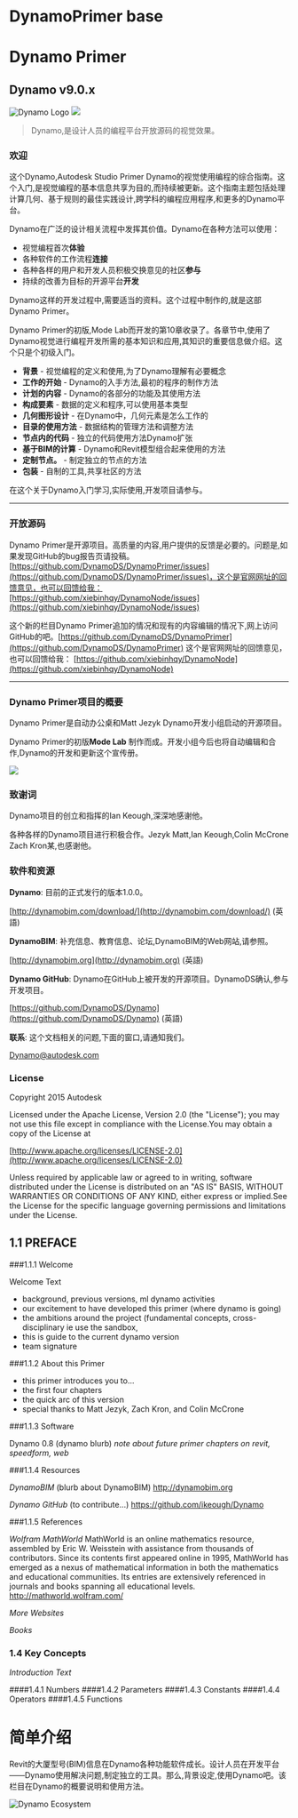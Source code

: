# DynamoPrimer base



# Dynamo Primer

## Dynamo v9.0.x

![Dynamo Logo](images/dynamo_logo_dark-trim.png)
![](https://github.com/xiebinhqy/DynamoNode/blob/master/images/dynamo_logo_dark-trim.png)
> Dynamo,是设计人员的编程平台开放源码的视觉效果。

### 欢迎

这个Dynamo,Autodesk Studio Primer Dynamo的视觉使用编程的综合指南。这个入门,是视觉编程的基本信息共享为目的,而持续被更新。这个指南主题包括处理计算几何、基于规则的最佳实践设计,跨学科的编程应用程序,和更多的Dynamo平台。

Dynamo在广泛的设计相关流程中发挥其价值。Dynamo在各种方法可以使用：

* 视觉编程首次**体验**
* 各种软件的工作流程**连接**
* 各种各样的用户和开发人员积极交换意见的社区**参与**
* 持续的改善为目标的开源平台**开发**

Dynamo这样的开发过程中,需要适当的资料。这个过程中制作的,就是这部Dynamo Primer。

Dynamo Primer的初版,Mode Lab而开发的第10章收录了。各章节中,使用了Dynamo视觉进行编程开发所需的基本知识和应用,其知识的重要信息做介绍。这个只是个初级入门。

* **背景** - 视觉编程的定义和使用,为了Dynamo理解有必要概念
* **工作的开始** - Dynamo的入手方法,最初的程序的制作方法
* **计划的内容** - Dynamo的各部分的功能及其使用方法
* **构成要素** - 数据的定义和程序,可以使用基本类型
* **几何图形设计** - 在Dynamo中，几何元素是怎么工作的
* **目录的使用方法** - 数据结构的管理方法和调整方法
* **节点内的代码** - 独立的代码使用方法Dynamo扩张
* **基于BIM的计算** - Dynamo和Revit模型组合起来使用的方法
* **定制节点。** - 制定独立的节点的方法
* **包装** - 自制的工具,共享社区的方法

在这个关于Dynamo入门学习,实际使用,开发项目请参与。

---

### 开放源码

Dynamo Primer是开源项目。高质量的内容,用户提供的反馈是必要的。问题是,如果发现GitHub的bug报告页请投稿。[https://github.com/DynamoDS/DynamoPrimer/issues](https://github.com/DynamoDS/DynamoPrimer/issues)，这个是官网网址的回馈意见，也可以回馈给我：[https://github.com/xiebinhqy/DynamoNode/issues](https://github.com/xiebinhqy/DynamoNode/issues)


这个新的栏目Dynamo Primer追加的情况和现有的内容编辑的情况下,网上访问GitHub的吧。[https://github.com/DynamoDS/DynamoPrimer](https://github.com/DynamoDS/DynamoPrimer)  这个是官网网址的回馈意见，也可以回馈给我：
[https://github.com/xiebinhqy/DynamoNode](https://github.com/xiebinhqy/DynamoNode) 

---

### Dynamo Primer项目的概要

Dynamo Primer是自动办公桌和Matt Jezyk Dynamo开发小组启动的开源项目。

Dynamo Primer的初版**Mode Lab** 制作而成。开发小组今后也将自动编辑和合作,Dynamo的开发和更新这个宣传册。

[![](images/MODELAB_Logo.png)](http://modelab.is)

### 致谢词

Dynamo项目的创立和指挥的Ian Keough,深深地感谢他。

各种各样的Dynamo项目进行积极合作。Jezyk Matt,Ian Keough,Colin McCrone Zach Kron某,也感谢他。

### 软件和资源

**Dynamo**: 目前的正式发行的版本1.0.0。

[http://dynamobim.com/download/](http://dynamobim.com/download/) (英語)

**DynamoBIM**: 补充信息、教育信息、论坛,DynamoBIM的Web网站,请参照。

[http://dynamobim.org](http://dynamobim.org) (英語)

**Dynamo GitHub**: Dynamo在GitHub上被开发的开源项目。DynamoDS确认,参与开发项目。

[https://github.com/DynamoDS/Dynamo](https://github.com/DynamoDS/Dynamo) (英語)

**联系**: 这个文档相关的问题,下面的窗口,请通知我们。

Dynamo@autodesk.com

### License

Copyright 2015 Autodesk

Licensed under the Apache License, Version 2.0 (the "License"); you may not use this file except in compliance with the License.You may obtain a copy of the License at

[http://www.apache.org/licenses/LICENSE-2.0](http://www.apache.org/licenses/LICENSE-2.0)

Unless required by applicable law or agreed to in writing, software distributed under the License is distributed on an "AS IS" BASIS, WITHOUT WARRANTIES OR CONDITIONS OF ANY KIND, either express or implied.See the License for the specific language governing permissions and limitations under the License.



## 1.1 PREFACE

###1.1.1 Welcome

Welcome Text
- background, previous versions, ml dynamo activities
- our excitement to have developed this primer (where dynamo is going)
- the ambitions around the project (fundamental concepts, cross-disciplinary ie use the sandbox,
- this is guide to the current dynamo version
- team signature

###1.1.2 About this Primer

- this primer introduces you to...
- the first four chapters
- the quick arc of this version
- special thanks to Matt Jezyk, Zach Kron, and Colin McCrone

###1.1.3 Software

Dynamo 0.8
(dynamo blurb)
_note about future primer chapters on revit, speedform, web_

###1.1.4 Resources

*DynamoBIM*
(blurb about DynamoBIM)
http://dynamobim.org

*Dynamo GitHub*
(to contribute...)
https://github.com/ikeough/Dynamo


###1.1.5 References

*Wolfram MathWorld*
MathWorld is an online mathematics resource, assembled by Eric W. Weisstein with assistance from thousands of contributors. Since its contents first appeared online in 1995, MathWorld has emerged as a nexus of mathematical information in both the mathematics and educational communities. Its entries are extensively referenced in journals and books spanning all educational levels.
http://mathworld.wolfram.com/

*More Websites*

*Books*


### 1.4 Key Concepts

_Introduction Text_

####1.4.1	Numbers
####1.4.2	Parameters
####1.4.3	Constants
####1.4.4	Operators
####1.4.5	Functions





# 简单介绍

Revit的大厦型号(BIM)信息在Dynamo各种功能软件成长。设计人员在开发平台——Dynamo使用解决问题,制定独立的工具。那么,背景设定,使用Dynamo吧。该栏目在Dynamo的概要说明和使用方法。

![Dynamo Ecosystem](images/1/1-cover.png)






